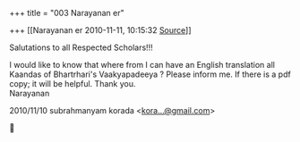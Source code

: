+++
title = "003 Narayanan er"

+++
[[Narayanan er	2010-11-11, 10:15:32 [Source](https://groups.google.com/g/bvparishat/c/MsAC6Xw6GkU)]]



Salutations to all Respected Scholars!!!  
  
I would like to know that where from I can have an English translation all Kaandas of Bhartrhari's Vaakyapadeeya ? Please inform me. If there is a pdf copy; it will be helpful. Thank you.  
Narayanan  
  
  
  

2010/11/10 subrahmanyam korada \<[kora...@gmail.com]()\>



